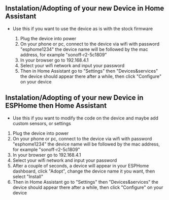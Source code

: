 ## Instalation/Adopting of your new Device in Home Assistant
* Use this if you want to use the device as is with the stock firmware

  1. Plug the device into power
  2. On your phone or pc, connect to the device via wifi with password "esphome1234" the device name will be followed by the mac address, for example "sonoff-r2-5c1809"
  3. In your browser go to 192.168.4.1
  4. Select your wifi network and input your password
  5. Then in Home Assistant go to "Settings" then "Devices&services" the device should appear there after a while, then click "Configure" on your device

## Instalation/Adopting of your new Device in ESPHome then Home Assistant
* Use this if you want to modify the code on the device and maybe add custom sensors, or settings

1. Plug the device into power
2. On your phone or pc, connect to the device via wifi with password "esphome1234" the device name will be followed by the mac address, for example "sonoff-r2-5c1809"
3. In your browser go to 192.168.4.1
4. Select your wifi network and input your password
5. After a couple of seconds, a device will appear in your ESPHome dashboard, click "Adopt", change the device name it you want, then select "Install"
6. Then in Home Assistant go to "Settings" then "Devices&services" the device should appear there after a while, then click "Configure" on your device
